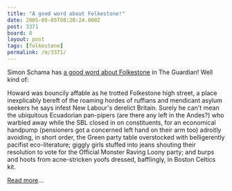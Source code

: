 ```yaml
---
title: "A good word about Folkestone!"
date: 2005-05-05T08:28:24.000Z
post: 3371
board: 8
layout: post
tags: [folkestone]
permalink: /m/3371/
---
```

Simon Schama has <a href="http://politics.guardian.co.uk/election/story/0,15803,1476621,00.html">a good word about Folkestone</a> in The Guardian! Well kind of:

Howard was bouncily affable as he trotted Folkestone high street, a place inexplicably bereft of the roaming hordes of ruffians and mendicant asylum seekers he says infest New Labour's derelict Britain. Surely he can't mean the ubiquitous Ecuadorian pan-pipers (are there any left in the Andes?) who warbled away while the SBL closed in on constituents, for an economical handpump (pensioners got a concerned left hand on their arm too) adroitly avoiding, in short order, the Green party table overstocked with belligerently pacifist eco-literature; giggly girls stuffed into jeans shouting their resolution to vote for the Official Monster Raving Loony party; and burps and hoots from acne-stricken yoofs dressed, bafflingly, in Boston Celtics kit.

<a href="http://politics.guardian.co.uk/election/story/0,15803,1476621,00.html">Read more</a>...
